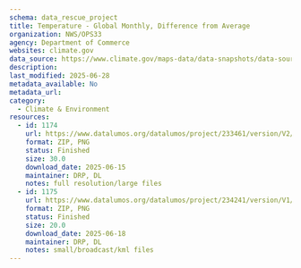 ```yaml
---
schema: data_rescue_project 
title: Temperature - Global Monthly, Difference from Average
organization: NWS/OPS33
agency: Department of Commerce
websites: climate.gov
data_source: https://www.climate.gov/maps-data/data-snapshots/data-source/temperature-global-monthly-difference-average
description: 
last_modified: 2025-06-28
metadata_available: No
metadata_url: 
category:
  - Climate & Environment 
resources:
  - id: 1174
    url: https://www.datalumos.org/datalumos/project/233461/version/V2/view
    format: ZIP, PNG
    status: Finished
    size: 30.0
    download_date: 2025-06-15
    maintainer: DRP, DL
    notes: full resolution/large files
  - id: 1175
    url: https://www.datalumos.org/datalumos/project/234241/version/V1/view
    format: ZIP, PNG
    status: Finished
    size: 20.0
    download_date: 2025-06-18
    maintainer: DRP, DL
    notes: small/broadcast/kml files
---
```

